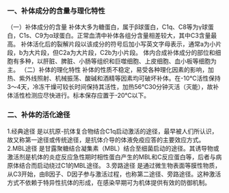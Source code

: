 


### 一、补体成分的含量与理化特性
（一）补体成分的含量
补体大多为糖蛋白，属于β球蛋白，C1q、C8等为γ球蛋白，C1s、C9为α球蛋白。正常血清中补体各组分含量相差较大，其中C3含量最高。
补体活化后的裂解片段以该成分的符号后加小写英文字母表示，通常a为小片段，b为大片段，但C2a为大片段，C2b为小片段。
体内合成补体成分的部位和细胞有多种，以肝脏、脾脏、小肠等组织和巨噬细胞、上皮细胞、血小板等细胞为主。
（二）补体的理化特性
补体的性质不稳定，易受各种理化因素的影响，加热、紫外线照射、机械振荡、酸碱和酒精等因素均可破坏补体。在-10℃活性保持3～4天，冷冻干燥可较长时间保持其活性，加热56℃30分钟灭活（灭能），故补体活性检测应尽快进行。标本保存应置于-20℃以下。

### 二、补体的活化途径
1.经典途径
是以抗原-抗体复合物结合C1q启动激活的途径，最早被人们所认识，故又称第一途径或传统途径，是抗体介导的体液免疫应答的主要效应方式。
2.MBL途径
是甘露聚糖结合凝集素（MBL）结合至细菌启动的途径。其诱导物或激活剂是机体的炎症反应急性期时相性蛋白产生的MBL和C反应蛋白等，后者与病原体结合而启动绕过C1的MBL途径。
3.旁路途径
是通过微生物表面等膜性物质，从C3开始，由B因子、D因子参与激活过程，也称第二途径、旁路途径。这种激活方式不依赖于特异性抗体的形成，在感染早期可为机体提供有效的防御机制。
